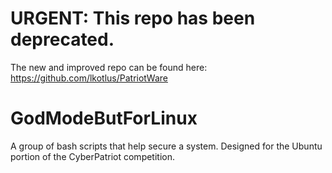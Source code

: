 # URGENT: This repo has been deprecated.
The new and improved repo can be found here: https://github.com/lkotlus/PatriotWare


# GodModeButForLinux
A group of bash scripts that help secure a system. Designed for the Ubuntu portion of the CyberPatriot competition.
